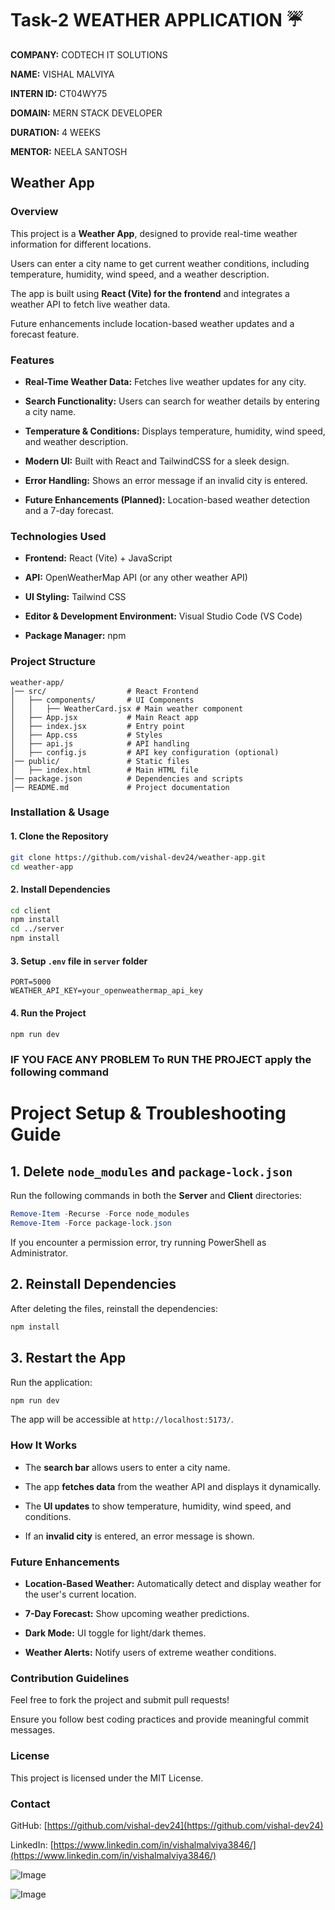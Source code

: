 # Task-2 WEATHER APPLICATION ☔

**COMPANY:** CODTECH IT SOLUTIONS  

**NAME:** VISHAL MALVIYA  

**INTERN ID:** CT04WY75  

**DOMAIN:** MERN STACK DEVELOPER  

**DURATION:** 4 WEEKS  

**MENTOR:** NEELA SANTOSH  

## Weather App

### Overview

This project is a **Weather App**, designed to provide real-time weather information for different locations. 

Users can enter a city name to get current weather conditions, including temperature, humidity, wind speed, and a weather description. 

The app is built using **React (Vite) for the frontend** and integrates a weather API to fetch live weather data. 

Future enhancements include location-based weather updates and a forecast feature. 

### Features

- **Real-Time Weather Data:** Fetches live weather updates for any city.  

- **Search Functionality:** Users can search for weather details by entering a city name.  

- **Temperature & Conditions:** Displays temperature, humidity, wind speed, and weather description.  

- **Modern UI:** Built with React and TailwindCSS for a sleek design.  

- **Error Handling:** Shows an error message if an invalid city is entered.  

- **Future Enhancements (Planned):** Location-based weather detection and a 7-day forecast.  

### Technologies Used

- **Frontend:** React (Vite) + JavaScript  

- **API:** OpenWeatherMap API (or any other weather API)  

- **UI Styling:** Tailwind CSS  

- **Editor & Development Environment:** Visual Studio Code (VS Code)  

- **Package Manager:** npm  

### Project Structure

```
weather-app/
│── src/                  # React Frontend
│   ├── components/       # UI Components
│   │   ├── WeatherCard.jsx # Main weather component
│   ├── App.jsx           # Main React app
│   ├── index.jsx         # Entry point
│   ├── App.css           # Styles
│   ├── api.js            # API handling
│   ├── config.js         # API key configuration (optional)
│── public/               # Static files
│   ├── index.html        # Main HTML file
│── package.json          # Dependencies and scripts
│── README.md             # Project documentation
```

### Installation & Usage

#### 1. Clone the Repository

```sh
git clone https://github.com/vishal-dev24/weather-app.git
cd weather-app
```

#### 2. Install Dependencies

```sh
cd client  
npm install  
cd ../server  
npm install  
```

#### 3. Setup `.env` file in `server` folder

```env
PORT=5000  
WEATHER_API_KEY=your_openweathermap_api_key  
```

#### 4. Run the Project

```sh
npm run dev
```

### IF YOU FACE ANY PROBLEM To RUN THE PROJECT apply the following command

# Project Setup & Troubleshooting Guide

## 1. Delete `node_modules` and `package-lock.json`
Run the following commands in both the **Server** and **Client** directories:

```powershell
Remove-Item -Recurse -Force node_modules
Remove-Item -Force package-lock.json
```
If you encounter a permission error, try running PowerShell as Administrator.

## 2. Reinstall Dependencies
After deleting the files, reinstall the dependencies:

```powershell
npm install
```

## 3. Restart the App
Run the application:

```powershell
npm run dev
```

The app will be accessible at `http://localhost:5173/`.  

### How It Works

- The **search bar** allows users to enter a city name.  

- The app **fetches data** from the weather API and displays it dynamically.  

- The **UI updates** to show temperature, humidity, wind speed, and conditions.  

- If an **invalid city** is entered, an error message is shown.  

### Future Enhancements

- **Location-Based Weather:** Automatically detect and display weather for the user's current location.  

- **7-Day Forecast:** Show upcoming weather predictions.  

- **Dark Mode:** UI toggle for light/dark themes.  

- **Weather Alerts:** Notify users of extreme weather conditions.  

### Contribution Guidelines

Feel free to fork the project and submit pull requests! 

Ensure you follow best coding practices and provide meaningful commit messages.  

### License

This project is licensed under the MIT License.  

### Contact

GitHub: [https://github.com/vishal-dev24](https://github.com/vishal-dev24)  

LinkedIn: [https://www.linkedin.com/in/vishalmalviya3846/](https://www.linkedin.com/in/vishalmalviya3846/)  

![Image](https://github.com/user-attachments/assets/ed67c060-4356-484e-b029-4d6832dd50ec) 

![Image](https://github.com/user-attachments/assets/1e554890-2937-4b41-8e72-081236f659f1)
